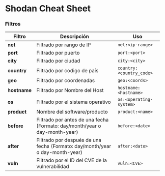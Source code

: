 # Shodan Cheat Sheet

### Filtros

| Filtro | Descripción                    | Uso                    |
| ------------- | ------------------------------ | ------------------------------ |
| **net**      | Filtrado por rango de IP       | `net:<ip-range>`       |
| **port**   | Filtrado por puerto     | `port:<port>`       |
| **city**   | Filtrado por ciudad     | `city:<city>`       |
| **country**   | Filtrado por codigo de país     | `country:<country_code>`       |
| **geo**   | Filtrado por coordenadas    | `geo:<coords>`       |
| **hostname**   | Filtrado por Nombre del Host     | `hostname:<hostname>`       |
| **os**   | Filtrado por el sistema operativo    | `os:<operating-system>`       |
| **product**   | Nombre del software/producto    | `product:<name>`       |
| **before**   | Filtrado por antes de una fecha (Formato: day/month/year o day-month-year)    | `before:<date>`       |
| **after**   | Filtrado por después de una fecha (Formato: day/month/year o day-month-year)    | `after:<date>`       |
| **vuln**   | Filtrado por el ID del CVE de la vulnerabilidad    | `vuln:<CVE>`       |